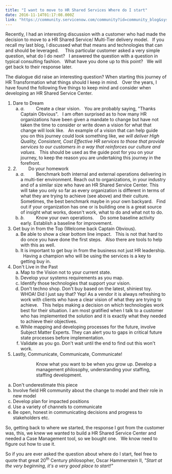 ```yaml
---
title: "I want to move to HR Shared Services Where do I start"
date: 2016-11-14T01:17:08.000Z
link: "https://community.servicenow.com/community?id=community_blog&sys_id=3d3daae5dbd0dbc01dcaf3231f961976"
---
```

<p>Recently, I had an interesting discussion with a customer who had made the decision to move to a HR Shared Service/ Multi-Tier delivery model.   If you recall my last blog, I discussed what that means and technologies that can and should be leveraged.     This particular customer asked a very simple question, what do I do next?   I answered the question with a question in typical consulting fashion.   What have you done up to this point?   We will get back to their response later. </p><p>The dialogue did raise an interesting question? When starting this journey of HR Transformation what things should I keep in mind.   Over the years, I have found the following five things to keep mind and consider when developing an HR Shared Service Center. </p><p></p><ol style="list-style-type: decimal;"><li>Dare to Dream<ol style="list-style-type: lower-alpha;"><li><em>a.         </em>Create a clear vision.   You are probably saying, "Thanks Captain Obvious".   I am often surprised as to how many HR organizations have been given a mandate to change but have not taken the time to consider or write down a vision for what that change will look like.   An example of a vision that can help guide you on this journey could look something like, <em>we will deliver High Quality, Consistent, Cost Effective HR services to those that provide services to our customers in a way that reinforces our culture and values.   </em>This should be used as the guide post for you on your journey, to keep the reason you are undertaking this journey in the forefront. </li></ol></li><li><em>2.         </em>Do your homework<ol style="list-style-type: lower-alpha;"><li><em>a.         </em>Benchmark both internal and external operations delivering in a multi-tier environment. Reach out to organizations, in your industry and of a similar size who have an HR Shared Service Center. This will take you only so far as every organization is different in terms of what they are trying to achieve (see above) and their culture.     Sometimes, the best benchmark maybe in your own backyard.   Find out if your organization has one or is building one is a great source of insight what works, doesn't work, what to do and what not to do. </li><li><em>b.         </em>Know your own operations.     Do some baseline activity early. Establish a baseline for improvement. </li></ol></li><li>Get buy in from the Top (Welcome back Captain Obvious). <ol style="list-style-type: lower-alpha;"><li>Be able to show a clear bottom line impact.   This is not that hard to do once you have done the first steps.   Also there are tools to help with this as well. </li><li>It is important to get buy in from the business not just HR leadership.   Having a champion who will be using the services is a key to getting buy in. </li></ol></li><li>Don't Live in the Past<ol style="list-style-type: lower-alpha;"><li>Map to the Vision not to your current state. </li><li>Develop your systems requirements as you map. </li><li>Identify those technologies that support your vision. </li><li>Don't techno shop. Don't buy based on the latest, shiniest toy.   WHOA! Did I just say that? Yep! As a vendor it is always refreshing to work with clients who have a clear vision of what they are trying to achieve.   This helps making a decision on which technologies work best for their situation. I am most gratified when I talk to a customer who has implemented the solution and it is exactly what they needed to achieve their objectives. </li><li>While mapping and developing processes for the future, involve Subject Matter Experts. They can alert you to gaps in critical future state processes before implementation. </li><li>Validate as you go. Don't wait until the end to find out this won't work. </li></ol></li><li>Lastly, Communicate, Communicate, Communicate!</li></ol><p style="margin-left: 1.0in;">Know what you want to be when you grow up. Develop a management philosophy, understanding your staffing, staffing development. </p><ol style="list-style-type: lower-alpha;"><li>Don't underestimate this piece </li><li>Involve field HR community about the change to model and their role in new model</li><li>Develop plan for impacted positions</li><li>Use a variety of channels to communicate</li><li>Be open, honest in communicating decisions and progress to stakeholders etc. </li></ol><p></p><p>So, getting back to where we started, the response I got from the customer was, this, we knew we wanted to build a HR Shared Service Center and needed a Case Management tool, so we bought one.   We know need to figure out how to use it.   </p><p>So if you are ever asked the question about where do I start, feel free to quote that great 20<sup>th</sup> Century philosopher, Oscar Hammerstein II,<em> "Start at the very beginning, it's a very good place to start!"</em></p>